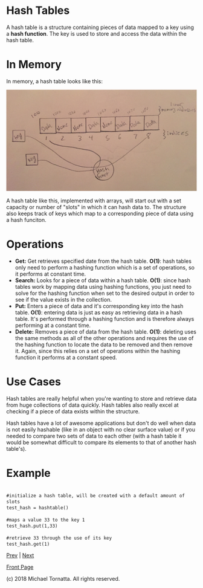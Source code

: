# Hash Tables

A hash table is a structure containing pieces of data mapped to a key using a **hash function**. The key is used to store and access the data within the hash table.

# In Memory

In memory, a hash table looks like this:

![set image](images/hashtable.jpg)

A hash table like this, implemented with arrays, will start out with a set capacity or number of "slots" in which it can hash data to. The structure also keeps track of keys which map to a corresponding piece of data using a hash funciton.

# Operations

* **Get:** Get retrieves specified date from the hash table. **O(1)**: hash tables only need to perform a hashing function which is a set of operations, so it performs at constant time.
* **Search:** Looks for a piece of data within a hash table. **O(1)**: since hash tables work by mapping data using hashing functions, you just need to solve for the hashing function when set to the desired output in order to see if the value exists in the collection.
* **Put:** Enters a piece of data and it's corresponding key into the hash table. **O(1)**: entering data is just as easy as retrieving data in a hash table. It's performed through a hashing function and is therefore always performing at a constant time.
* **Delete:** Removes a piece of data from the hash table. **O(1)**: deleting uses the same methods as all of the other operations and requires the use of the hashing function to locate the data to be removed and then remove it. Again, since this relies on a set of operations within the hashing function it performs at a constant speed.

# Use Cases

Hash tables are really helpful when you're wanting to store and retrieve data from huge collections of data quickly. Hash tables also really excel at checking if a piece of data exists within the structure.

Hash tables have a lot of awesome applications but don't do well when data is not easily hashable (like in an object with no clear surface value) or if you needed to compare two sets of data to each other (with a hash table it would be somewhat difficult to compare its elements to that of another hash table's).

# Example

```

#initialize a hash table, will be created with a default amount of slots
test_hash = hashtable()

#maps a value 33 to the key 1
test_hash.put(1,33)

#retrieve 33 through the use of its key
test_hash.get(1)

```

[Prev](deque.md) | [Next](trees_overview.md)

[Front Page](README.md)

(c) 2018 Michael Tornatta. All rights reserved.
